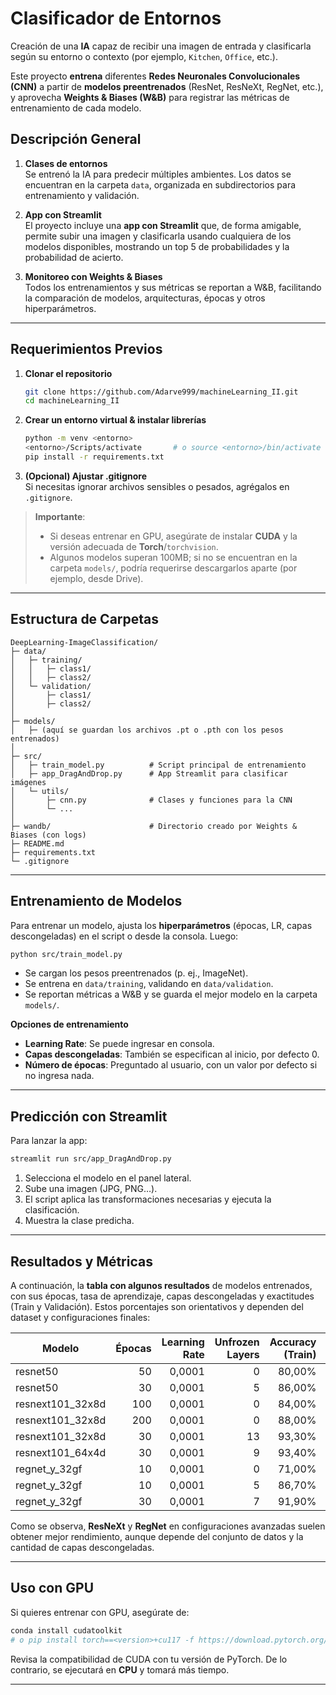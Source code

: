 # Clasificador de Entornos

Creación de una **IA** capaz de recibir una imagen de entrada y clasificarla según su entorno o contexto (por ejemplo, `Kitchen`, `Office`, etc.).  

Este proyecto **entrena** diferentes **Redes Neuronales Convolucionales (CNN)** a partir de **modelos preentrenados** (ResNet, ResNeXt, RegNet, etc.), y aprovecha **Weights & Biases (W&B)** para registrar las métricas de entrenamiento de cada modelo.

## Descripción General

1. **Clases de entornos**  
   Se entrenó la IA para predecir múltiples ambientes. Los datos se encuentran en la carpeta `data`, organizada en subdirectorios para entrenamiento y validación.

2. **App con Streamlit**  
   El proyecto incluye una **app con Streamlit** que, de forma amigable, permite subir una imagen y clasificarla usando cualquiera de los modelos disponibles, mostrando un top 5 de probabilidades y la probabilidad de acierto.

3. **Monitoreo con Weights & Biases**  
   Todos los entrenamientos y sus métricas se reportan a W&B, facilitando la comparación de modelos, arquitecturas, épocas y otros hiperparámetros.

---

## Requerimientos Previos

1. **Clonar el repositorio**  
   ```bash
   git clone https://github.com/Adarve999/machineLearning_II.git
   cd machineLearning_II
   ```

2. **Crear un entorno virtual & instalar librerías**  
   ```bash
   python -m venv <entorno>
   <entorno>/Scripts/activate       # o source <entorno>/bin/activate en Linux/Mac
   pip install -r requirements.txt
   ```

3. **(Opcional) Ajustar .gitignore**  
   Si necesitas ignorar archivos sensibles o pesados, agrégalos en `.gitignore`.

> **Importante**:  
> - Si deseas entrenar en GPU, asegúrate de instalar **CUDA** y la versión adecuada de **Torch**/`torchvision`.  
> - Algunos modelos superan 100MB; si no se encuentran en la carpeta `models/`, podría requerirse descargarlos aparte (por ejemplo, desde Drive).

---

## Estructura de Carpetas

```
DeepLearning-ImageClassification/
├─ data/
│   ├─ training/
│   │   ├─ class1/
│   │   ├─ class2/
│   └─ validation/
│       ├─ class1/
│       ├─ class2/
│
├─ models/
│   ├─ (aquí se guardan los archivos .pt o .pth con los pesos entrenados)
│
├─ src/
│   ├─ train_model.py          # Script principal de entrenamiento
│   ├─ app_DragAndDrop.py      # App Streamlit para clasificar imágenes
│   └─ utils/
│       ├─ cnn.py              # Clases y funciones para la CNN
│       └─ ...
│
├─ wandb/                      # Directorio creado por Weights & Biases (con logs)
├─ README.md
├─ requirements.txt
└─ .gitignore
```

---

## Entrenamiento de Modelos

Para entrenar un modelo, ajusta los **hiperparámetros** (épocas, LR, capas descongeladas) en el script o desde la consola. Luego:

```bash
python src/train_model.py
```

- Se cargan los pesos preentrenados (p. ej., ImageNet).
- Se entrena en `data/training`, validando en `data/validation`.
- Se reportan métricas a W&B y se guarda el mejor modelo en la carpeta `models/`.

**Opciones de entrenamiento**  
- **Learning Rate**: Se puede ingresar en consola.  
- **Capas descongeladas**: También se especifican al inicio, por defecto 0.  
- **Número de épocas**: Preguntado al usuario, con un valor por defecto si no ingresa nada.

---

## Predicción con Streamlit

Para lanzar la app:

```bash
streamlit run src/app_DragAndDrop.py
```

1. Selecciona el modelo en el panel lateral.  
2. Sube una imagen (JPG, PNG…).  
3. El script aplica las transformaciones necesarias y ejecuta la clasificación.  
4. Muestra la clase predicha.

---

## Resultados y Métricas

A continuación, la **tabla con algunos resultados** de modelos entrenados, con sus épocas, tasa de aprendizaje, capas descongeladas y exactitudes (Train y Validación). Estos porcentajes son orientativos y dependen del dataset y configuraciones finales:

| Modelo              | Épocas | Learning Rate | Unfrozen Layers | Accuracy (Train) | Accuracy (Validación) |
|---------------------|-------:|--------------:|----------------:|-----------------:|-----------------------:|
| resnet50            |     50 | 0,0001        |               0 |           80,00% |                 80,00% |
| resnet50            |     30 | 0,0001        |               5 |           86,00% |                 87,00% |
| resnext101_32x8d    |    100 | 0,0001        |               0 |           84,00% |                 92,00% |
| resnext101_32x8d    |    200 | 0,0001        |               0 |           88,00% |                 92,30% |
| resnext101_32x8d    |     30 | 0,0001        |              13 |           93,30% |                 93,60% |
| resnext101_64x4d    |     30 | 0,0001        |               9 |           93,40% |                 94,20% |
| regnet_y_32gf       |     10 | 0,0001        |               0 |           71,00% |                 73,00% |
| regnet_y_32gf       |     10 | 0,0001        |               5 |           86,70% |                 94,70% |
| regnet_y_32gf       |     30 | 0,0001        |               7 |           91,90% |                 94,40% |

Como se observa, **ResNeXt** y **RegNet** en configuraciones avanzadas suelen obtener mejor rendimiento, aunque depende del conjunto de datos y la cantidad de capas descongeladas.

---

## Uso con GPU

Si quieres entrenar con GPU, asegúrate de:

```bash
conda install cudatoolkit
# o pip install torch==<version>+cu117 -f https://download.pytorch.org/whl/cu117
```

Revisa la compatibilidad de CUDA con tu versión de PyTorch. De lo contrario, se ejecutará en **CPU** y tomará más tiempo.

---